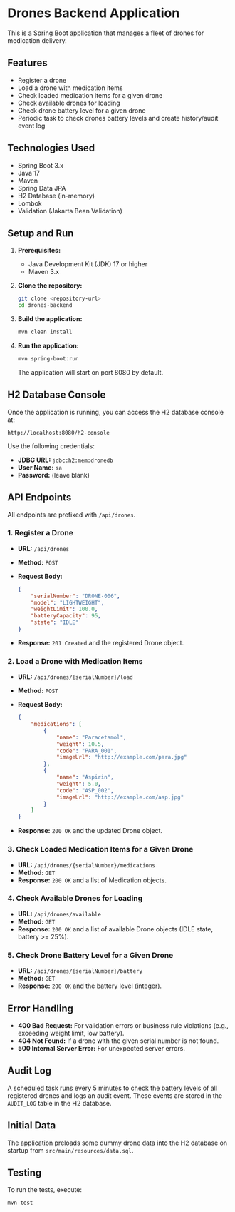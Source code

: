 # Drones Backend Application

This is a Spring Boot application that manages a fleet of drones for medication delivery.

## Features

- Register a drone
- Load a drone with medication items
- Check loaded medication items for a given drone
- Check available drones for loading
- Check drone battery level for a given drone
- Periodic task to check drones battery levels and create history/audit event log

## Technologies Used

- Spring Boot 3.x
- Java 17
- Maven
- Spring Data JPA
- H2 Database (in-memory)
- Lombok
- Validation (Jakarta Bean Validation)

## Setup and Run

1.  **Prerequisites:**
    - Java Development Kit (JDK) 17 or higher
    - Maven 3.x

2.  **Clone the repository:**

    ```bash
    git clone <repository-url>
    cd drones-backend
    ```

3.  **Build the application:**

    ```bash
    mvn clean install
    ```

4.  **Run the application:**

    ```bash
    mvn spring-boot:run
    ```

    The application will start on port 8080 by default.

## H2 Database Console

Once the application is running, you can access the H2 database console at:

`http://localhost:8080/h2-console`

Use the following credentials:
-   **JDBC URL:** `jdbc:h2:mem:dronedb`
-   **User Name:** `sa`
-   **Password:** (leave blank)

## API Endpoints

All endpoints are prefixed with `/api/drones`.

### 1. Register a Drone

-   **URL:** `/api/drones`
-   **Method:** `POST`
-   **Request Body:**

    ```json
    {
        "serialNumber": "DRONE-006",
        "model": "LIGHTWEIGHT",
        "weightLimit": 100.0,
        "batteryCapacity": 95,
        "state": "IDLE"
    }
    ```

-   **Response:** `201 Created` and the registered Drone object.

### 2. Load a Drone with Medication Items

-   **URL:** `/api/drones/{serialNumber}/load`
-   **Method:** `POST`
-   **Request Body:**

    ```json
    {
        "medications": [
            {
                "name": "Paracetamol",
                "weight": 10.5,
                "code": "PARA_001",
                "imageUrl": "http://example.com/para.jpg"
            },
            {
                "name": "Aspirin",
                "weight": 5.0,
                "code": "ASP_002",
                "imageUrl": "http://example.com/asp.jpg"
            }
        ]
    }
    ```

-   **Response:** `200 OK` and the updated Drone object.

### 3. Check Loaded Medication Items for a Given Drone

-   **URL:** `/api/drones/{serialNumber}/medications`
-   **Method:** `GET`
-   **Response:** `200 OK` and a list of Medication objects.

### 4. Check Available Drones for Loading

-   **URL:** `/api/drones/available`
-   **Method:** `GET`
-   **Response:** `200 OK` and a list of available Drone objects (IDLE state, battery >= 25%).

### 5. Check Drone Battery Level for a Given Drone

-   **URL:** `/api/drones/{serialNumber}/battery`
-   **Method:** `GET`
-   **Response:** `200 OK` and the battery level (integer).

## Error Handling

-   **400 Bad Request:** For validation errors or business rule violations (e.g., exceeding weight limit, low battery).
-   **404 Not Found:** If a drone with the given serial number is not found.
-   **500 Internal Server Error:** For unexpected server errors.

## Audit Log

A scheduled task runs every 5 minutes to check the battery levels of all registered drones and logs an audit event. These events are stored in the `AUDIT_LOG` table in the H2 database.

## Initial Data

The application preloads some dummy drone data into the H2 database on startup from `src/main/resources/data.sql`.

## Testing

To run the tests, execute:

```bash
mvn test
```
